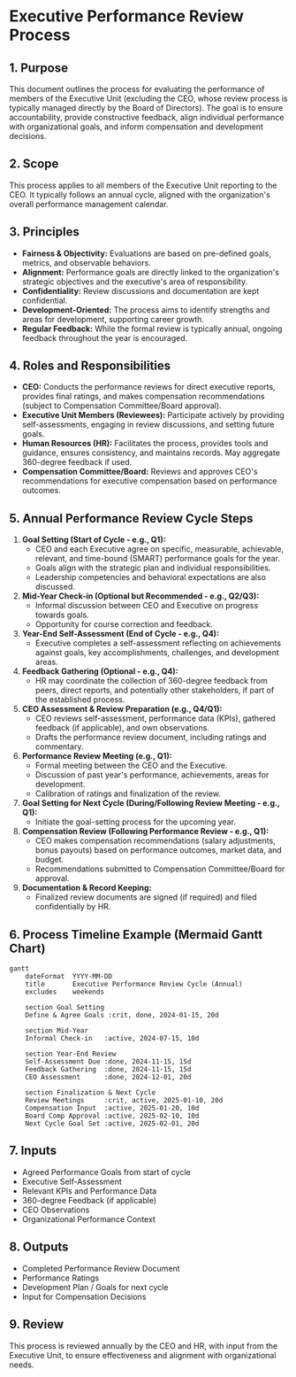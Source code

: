 # Executive Performance Review Process

## 1. Purpose

This document outlines the process for evaluating the performance of members of the Executive Unit (excluding the CEO, whose review process is typically managed directly by the Board of Directors). The goal is to ensure accountability, provide constructive feedback, align individual performance with organizational goals, and inform compensation and development decisions.

## 2. Scope

This process applies to all members of the Executive Unit reporting to the CEO. It typically follows an annual cycle, aligned with the organization's overall performance management calendar.

## 3. Principles

*   **Fairness & Objectivity:** Evaluations are based on pre-defined goals, metrics, and observable behaviors.
*   **Alignment:** Performance goals are directly linked to the organization's strategic objectives and the executive's area of responsibility.
*   **Confidentiality:** Review discussions and documentation are kept confidential.
*   **Development-Oriented:** The process aims to identify strengths and areas for development, supporting career growth.
*   **Regular Feedback:** While the formal review is typically annual, ongoing feedback throughout the year is encouraged.

## 4. Roles and Responsibilities

*   **CEO:** Conducts the performance reviews for direct executive reports, provides final ratings, and makes compensation recommendations (subject to Compensation Committee/Board approval).
*   **Executive Unit Members (Reviewees):** Participate actively by providing self-assessments, engaging in review discussions, and setting future goals.
*   **Human Resources (HR):** Facilitates the process, provides tools and guidance, ensures consistency, and maintains records. May aggregate 360-degree feedback if used.
*   **Compensation Committee/Board:** Reviews and approves CEO's recommendations for executive compensation based on performance outcomes.

## 5. Annual Performance Review Cycle Steps

1.  **Goal Setting (Start of Cycle - e.g., Q1):**
    *   CEO and each Executive agree on specific, measurable, achievable, relevant, and time-bound (SMART) performance goals for the year.
    *   Goals align with the strategic plan and individual responsibilities.
    *   Leadership competencies and behavioral expectations are also discussed.
2.  **Mid-Year Check-in (Optional but Recommended - e.g., Q2/Q3):**
    *   Informal discussion between CEO and Executive on progress towards goals.
    *   Opportunity for course correction and feedback.
3.  **Year-End Self-Assessment (End of Cycle - e.g., Q4):**
    *   Executive completes a self-assessment reflecting on achievements against goals, key accomplishments, challenges, and development areas.
4.  **Feedback Gathering (Optional - e.g., Q4):**
    *   HR may coordinate the collection of 360-degree feedback from peers, direct reports, and potentially other stakeholders, if part of the established process.
5.  **CEO Assessment & Review Preparation (e.g., Q4/Q1):**
    *   CEO reviews self-assessment, performance data (KPIs), gathered feedback (if applicable), and own observations.
    *   Drafts the performance review document, including ratings and commentary.
6.  **Performance Review Meeting (e.g., Q1):**
    *   Formal meeting between the CEO and the Executive.
    *   Discussion of past year's performance, achievements, areas for development.
    *   Calibration of ratings and finalization of the review.
7.  **Goal Setting for Next Cycle (During/Following Review Meeting - e.g., Q1):**
    *   Initiate the goal-setting process for the upcoming year.
8.  **Compensation Review (Following Performance Review - e.g., Q1):**
    *   CEO makes compensation recommendations (salary adjustments, bonus payouts) based on performance outcomes, market data, and budget.
    *   Recommendations submitted to Compensation Committee/Board for approval.
9.  **Documentation & Record Keeping:**
    *   Finalized review documents are signed (if required) and filed confidentially by HR.

## 6. Process Timeline Example (Mermaid Gantt Chart)

```mermaid
gantt
    dateFormat  YYYY-MM-DD
    title       Executive Performance Review Cycle (Annual)
    excludes    weekends

    section Goal Setting
    Define & Agree Goals :crit, done, 2024-01-15, 20d

    section Mid-Year
    Informal Check-in   :active, 2024-07-15, 10d

    section Year-End Review
    Self-Assessment Due :done, 2024-11-15, 15d
    Feedback Gathering  :done, 2024-11-15, 15d
    CEO Assessment      :done, 2024-12-01, 20d

    section Finalization & Next Cycle
    Review Meetings     :crit, active, 2025-01-10, 20d
    Compensation Input  :active, 2025-01-20, 10d
    Board Comp Approval :active, 2025-02-10, 10d
    Next Cycle Goal Set :active, 2025-02-01, 20d

```

## 7. Inputs

*   Agreed Performance Goals from start of cycle
*   Executive Self-Assessment
*   Relevant KPIs and Performance Data
*   360-degree Feedback (if applicable)
*   CEO Observations
*   Organizational Performance Context

## 8. Outputs

*   Completed Performance Review Document
*   Performance Ratings
*   Development Plan / Goals for next cycle
*   Input for Compensation Decisions

## 9. Review

This process is reviewed annually by the CEO and HR, with input from the Executive Unit, to ensure effectiveness and alignment with organizational needs. 